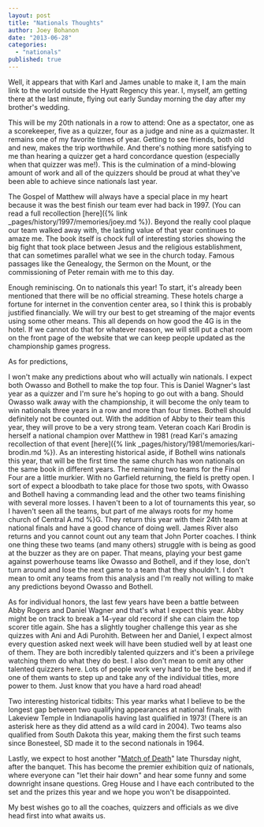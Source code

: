 ```yaml
---
layout: post
title: "Nationals Thoughts"
author: Joey Bohanon
date: "2013-06-28"
categories: 
  - "nationals"
published: true
---
```


Well, it appears that with Karl and James unable to make it, I am the main link to the world outside the Hyatt Regency this year. I, myself, am getting there at the last minute, flying out early Sunday morning the day after my brother's wedding.  
  
This will be my 20th nationals in a row to attend: One as a spectator, one as a scorekeeper, five as a quizzer, four as a judge and nine as a quizmaster. It remains one of my favorite times of year. Getting to see friends, both old and new, makes the trip worthwhile. And there's nothing more satisfying to me than hearing a quizzer get a hard concordance question (especially when that quizzer was me!). This is the culmination of a mind-blowing amount of work and all of the quizzers should be proud at what they've been able to achieve since nationals last year.  
  
The Gospel of Matthew will always have a special place in my heart because it was the best finish our team ever had back in 1997. (You can read a full recollection [here]({% link _pages/history/1997/memories/joey.md %}). Beyond the really cool plaque our team walked away with, the lasting value of that year continues to amaze me. The book itself is chock full of interesting stories showing the big fight that took place between Jesus and the religious establishment, that can sometimes parallel what we see in the church today. Famous passages like the Genealogy, the Sermon on the Mount, or the commissioning of Peter remain with me to this day.  
  
Enough reminiscing. On to nationals this year! To start, it's already been mentioned that there will be no official streaming. These hotels charge a fortune for internet in the convention center area, so I think this is probably justified financially. We will try our best to get streaming of the major events using some other means. This all depends on how good the 4G is in the hotel. If we cannot do that for whatever reason, we will still put a chat room on the front page of the website that we can keep people updated as the championship games progress.  
  
As for predictions,

I won't make any predictions about who will actually win nationals. I expect both Owasso and Bothell to make the top four. This is Daniel Wagner's last year as a quizzer and I'm sure he's hoping to go out with a bang. Should Owasso walk away with the championship, it will become the only team to win nationals three years in a row and more than four times. Bothell should definitely not be counted out. With the addition of Abby to their team this year, they will prove to be a very strong team. Veteran coach Kari Brodin is herself a national champion over Matthew in 1981 (read Kari's amazing recollection of that event [here]({% link _pages/history/1981/memories/kari-brodin.md %}). As an interesting historical aside, if Bothell wins nationals this year, that will be the first time the same church has won nationals on the same book in different years. The remaining two teams for the Final Four are a little murkier. With no Garfield returning, the field is pretty open. I sort of expect a bloodbath to take place for those two spots, with Owasso and Bothell having a commanding lead and the other two teams finishing with several more losses. I haven't been to a lot of tournaments this year, so I haven't seen all the teams, but part of me always roots for my home church of Central A.md %}G. They return this year with their 24th team at national finals and have a good chance of doing well. James River also returns and you cannot count out any team that John Porter coaches. I think one thing these two teams (and many others) struggle with is being as good at the buzzer as they are on paper. That means, playing your best game against powerhouse teams like Owasso and Bothell, and if they lose, don't turn around and lose the next game to a team that they shouldn't. I don't mean to omit any teams from this analysis and I'm really not willing to make any predictions beyond Owasso and Bothell.

  
As for individual honors, the last few years have been a battle between Abby Rogers and Daniel Wagner and that's what I expect this year. Abby might be on track to break a 14-year old record if she can claim the top scorer title again. She has a slightly tougher challenge this year as she quizzes with Ani and Adi Purohith. Between her and Daniel, I expect almost every question asked next week will have been studied well by at least one of them. They are both incredibly talented quizzers and it's been a privilege watching them do what they do best. I also don't mean to omit any other talented quizzers here. Lots of people work very hard to be the best, and if one of them wants to step up and take any of the individual titles, more power to them. Just know that you have a hard road ahead!  
  
Two interesting historical tidbits: This year marks what I believe to be the longest gap between two qualifying appearances at national finals, with Lakeview Temple in Indianapolis having last qualified in 1973! (There is an asterisk here as they did attend as a wild card in 2004). Two teams also qualified from South Dakota this year, making them the first such teams since Bonesteel, SD made it to the second nationals in 1964. 
  
Lastly, we expect to host another "[Match of Death](http://www.youtube.com/watch?feature=player_embedded&v=J4ObdgS4QwY)" late Thursday night, after the banquet. This has become the premier exhibition quiz of nationals, where everyone can "let their hair down" and hear some funny and some downright insane questions. Greg House and I have each contributed to the set and the prizes this year and we hope you won't be disappointed.  
  
My best wishes go to all the coaches, quizzers and officials as we dive head first into what awaits us.
